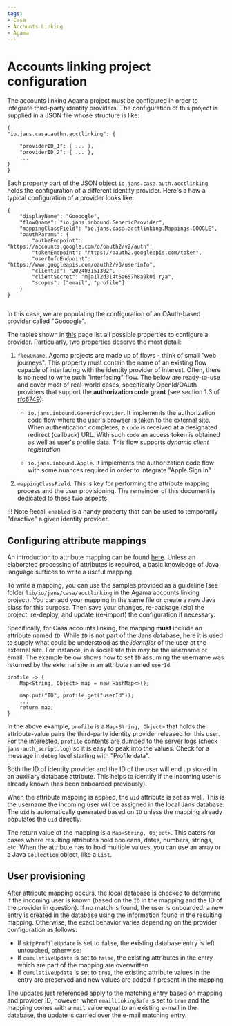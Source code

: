 ```yaml
---
tags:
- Casa
- Accounts Linking
- Agama
---
```


# Accounts linking project configuration


The accounts linking Agama project must be configured in order to integrate third-party identity providers. The configuration of this project is supplied in a JSON file whose structure is like:

```
{
"io.jans.casa.authn.acctlinking": {
    
    "providerID_1": { ... },
    "providerID_2": { ... },
    ...
}
}
```

Each property part of the JSON object `io.jans.casa.auth.acctlinking` holds the configuration of a different identity provider. Here's a how a typical configuration of a provider looks like:

```
{
    "displayName": "Goooogle",
    "flowQname": "io.jans.inbound.GenericProvider",
    "mappingClassField": "io.jans.casa.acctlinking.Mappings.GOOGLE",    
    "oauthParams": {
        "authzEndpoint": "https://accounts.google.com/o/oauth2/v2/auth",
        "tokenEndpoint": "https://oauth2.googleapis.com/token",
        "userInfoEndpoint": "https://www.googleapis.com/oauth2/v3/userinfo",
        "clientId": "202403151302",
        "clientSecret": "m|a1l2d3i4t5a6S7h8a9k0i'r¿a",
        "scopes": ["email", "profile"]
    }
}
   
```         

In this case, we are populating the configuration of an OAuth-based provider called "Goooogle". 

The tables shown in [this](https://github.com/JanssenProject/jans/blob/vreplace-janssen-version/docs/agama-catalog/jans/inboundID/README.md#supply-configurations) page list all possible properties to configure a provider. Particularly, two properties deserve the most detail:

1. `flowQname`. Agama projects are made up of flows - think of small "web journeys". This property must contain the name of an existing flow capable of interfacing with the identity provider of interest. Often, there is no need to write such "interfacing" flow. The below are ready-to-use and cover most of real-world cases, specifically  OpenId/OAuth providers that support the **authorization code grant** (see section 1.3 of [rfc6749](https://www.ietf.org/rfc/rfc6749)):

    - `io.jans.inbound.GenericProvider`. It implements the authorization code flow where the user's browser is taken to the external site. When authentication completes, a `code` is received at a designated redirect (callback) URL. With such `code` an access token is obtained as well as user's profile data. This flow supports _dynamic client registration_

    - `io.jans.inbound.Apple`. It implements the authorization code flow with some nuances required in order to integrate "Apple Sign In"
    

2. `mappingClassField`. This is key for performing the attribute mapping process and the user provisioning. The remainder of this document is dedicated to these two aspects

!!! Note
    Recall `enabled` is a handy property that can be used to temporarily "deactive" a given identity provider.

## Configuring attribute mappings

An introduction to attribute mapping can be found [here](../../../agama-catalog/jans/inboundID/README.md#attribute-mappings). Unless an elaborated processing of attributes is required, a basic knowledge of Java language suffices to write a useful mapping.

To write a mapping, you can use the samples provided as a guideline (see folder `lib/io/jans/casa/acctlinking` in the Agama accounts linking project). You can add your mapping in the same file or create a new Java class for this purpose.  Then save your changes, re-package (zip) the project, re-deploy, and update (re-import) the configuration if necessary.

Specifically, for Casa accounts linking, the mapping **must** include an attribute named `ID`. While `ID` is not part of the Jans database, here it is used to supply what could be understood as the _identifier_ of the user at the external site. For instance, in a social site this may be the username or email. The example below shows how to set `ID` assuming the username was returned by the external site in an attribute named `userId`:

```
profile -> {
    Map<String, Object> map = new HashMap<>();
    
    map.put("ID", profile.get("userId"));
    ...
    return map;
}
```

In the above example, `profile` is a `Map<String, Object>` that holds the attribute-value pairs the third-party identity provider released for this user. For the interested, `profile` contents are dumped to the server logs (check `jans-auth_script.log`) so it is easy to peak into the values. Check for a message in `debug` level starting with "Profile data". 
    
Both the ID of identity provider and the ID of the user will end up stored in an auxiliary database attribute. This helps to identify if the incoming user is already known (has been onboarded previously).

When the attribute mapping is applied, the `uid` attribute is set as well. This is the username the incoming user will be assigned in the local Jans database. The `uid` is automatically generated based on `ID` unless the mapping already populates the `uid` directly.

The return value of the mapping is a `Map<String, Object>`. This caters for cases where resulting attributes hold booleans, dates, numbers, strings, etc. When the attribute has to hold multiple values, you can use an array or a Java `Collection` object, like a `List`.      

## User provisioning

After attribute mapping occurs, the local database is checked to determine if the incoming user is known (based on the `ID` in the mapping and the ID of the provider in question). If no match is found, the user is onboarded: a new entry is created in the database using the information found in the resulting mapping. Otherwise, the exact behavior varies depending on the provider configuration as follows:

- If `skipProfileUpdate` is set to `false`, the existing database entry is left untouched, otherwise:
- If `cumulativeUpdate` is set to `false`, the existing attributes in the entry which are part of the mapping are overwritten
- If `cumulativeUpdate` is set to `true`, the existing attribute values in the entry are preserved and new values are added if present in the mapping

The updates just referenced apply to the matching entry based on mapping and provider ID, however, when `emailLinkingSafe` is set to `true` and the mapping comes with a `mail` value equal to an existing e-mail in the database, the update is carried over the e-mail matching entry.
